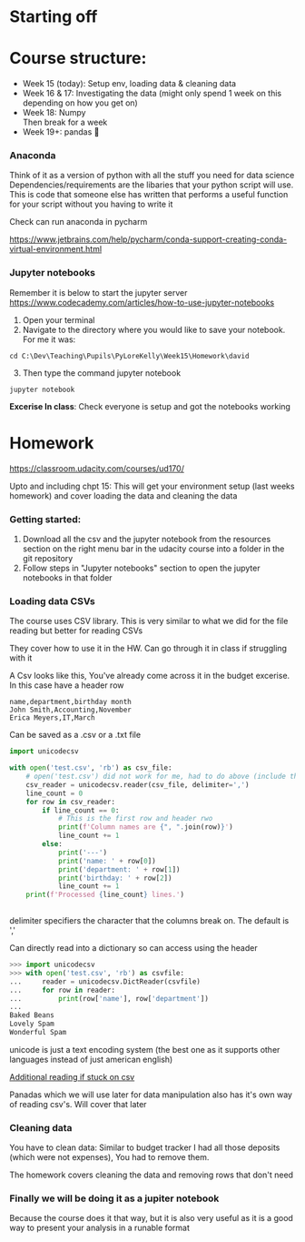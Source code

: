# Starting off

# Course structure:
- Week 15 (today): Setup env, loading data & cleaning data
- Week 16 & 17: Investigating the data (might only spend 1 week on this depending on how you get on)
- Week 18: Numpy  
Then break for a week  
- Week 19+: pandas :panda_face:


### Anaconda
Think of it as a version of python with all the stuff you need for data science
Dependencies/requirements are the libaries that your python script will use. This is code that someone else has written that performs a useful function for your script without you having to write it

Check can run anaconda in pycharm

https://www.jetbrains.com/help/pycharm/conda-support-creating-conda-virtual-environment.html


### Jupyter notebooks
Remember it is below to start the jupyter server
https://www.codecademy.com/articles/how-to-use-jupyter-notebooks

1. Open your terminal 
2. Navigate to the directory where you would like to save your notebook. For me it was:
```
cd C:\Dev\Teaching\Pupils\PyLoreKelly\Week15\Homework\david
```
3. Then type the command jupyter notebook
```
jupyter notebook
```

**Excerise In class**: Check everyone is setup and got the notebooks working


# Homework
https://classroom.udacity.com/courses/ud170/

Upto and including chpt 15:
This will get your environment setup (last weeks homework) and cover loading the data and cleaning the data

### Getting started:
1. Download all the csv and the jupyter notebook from the resources section on the right menu bar in the udacity course into a folder in the git repository
2. Follow steps in "Jupyter notebooks" section to open the jupyter notebooks in that folder


### Loading data CSVs
The course uses CSV library. This is very similar to what we did for the file reading but better for reading CSVs

They cover how to use it in the HW. Can go through it in class if struggling with it

A Csv looks like this, You've already come across it in the budget excerise. In this case have a header row
```csv
name,department,birthday month
John Smith,Accounting,November
Erica Meyers,IT,March
```
Can be saved as a .csv or a .txt file

```python
import unicodecsv

with open('test.csv', 'rb') as csv_file:
    # open('test.csv') did not work for me, had to do above (include the 'b'). See https://github.com/jdunck/python-unicodecsv/issues/79
    csv_reader = unicodecsv.reader(csv_file, delimiter=',')
    line_count = 0
    for row in csv_reader:
        if line_count == 0:
            # This is the first row and header rwo
            print(f'Column names are {", ".join(row)}')
            line_count += 1
        else:
            print('---')
            print('name: ' + row[0])
            print('department: ' + row[1])
            print('birthday: ' + row[2])
            line_count += 1
    print(f'Processed {line_count} lines.')
    
```
delimiter specifiers the character that the columns break on. The default is ','

Can directly read into a dictionary so can access using the header
```python
>>> import unicodecsv
>>> with open('test.csv', 'rb') as csvfile:
...     reader = unicodecsv.DictReader(csvfile)
...     for row in reader:
...         print(row['name'], row['department'])
...
Baked Beans
Lovely Spam
Wonderful Spam
```

unicode is just a text encoding system (the best one as it supports other languages instead of just american english)

[Additional reading if stuck on csv](https://realpython.com/python-csv/)

Panadas which we will use later for data manipulation also has it's own way of reading csv's. Will cover that later

### Cleaning data
You have to clean data: Similar to budget tracker I had all those deposits (which were not expenses), You had to remove them. 

The homework covers cleaning the data and removing rows that don't need

### Finally we will be doing it as a jupiter notebook
Because the course does it that way, but it is also very useful as it is a good way to present your analysis in a runable format
